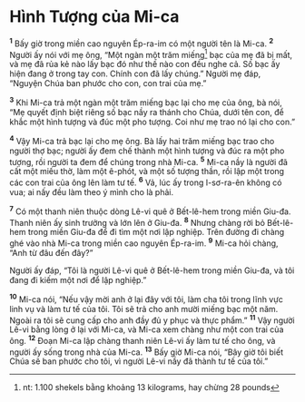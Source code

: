 # Hình Tượng của Mi-ca
<sup><b>1</b></sup> Bấy giờ trong miền cao nguyên Ép-ra-im có một người tên là Mi-ca. <sup><b>2</b></sup> Người ấy nói với mẹ ông, “Một ngàn một trăm miếng[^1-6417a501-612a-4057-adab-ad4182831d0f] bạc của mẹ đã bị mất, và mẹ đã rủa kẻ nào lấy bạc đó như thế nào con đều nghe cả. Số bạc ấy hiện đang ở trong tay con. Chính con đã lấy chúng.” Người mẹ đáp, “Nguyện Chúa ban phước cho con, con trai của mẹ.”

<sup><b>3</b></sup> Khi Mi-ca trả một ngàn một trăm miếng bạc lại cho mẹ của ông, bà nói, “Mẹ quyết định biệt riêng số bạc nầy ra thánh cho Chúa, dưới tên con, để khắc một hình tượng và đúc một pho tượng. Coi như mẹ trao nó lại cho con.”

<sup><b>4</b></sup> Vậy Mi-ca trả bạc lại cho mẹ ông. Bà lấy hai trăm miếng bạc trao cho người thợ bạc; người ấy đem chế thành một hình tượng và đúc ra một pho tượng, rồi người ta đem để chúng trong nhà Mi-ca. <sup><b>5</b></sup> Mi-ca nầy là người đã cất một miếu thờ, làm một ê-phót, và một số tượng thần, rồi lập một trong các con trai của ông lên làm tư tế. <sup><b>6</b></sup> Vả, lúc ấy trong I-sơ-ra-ên không có vua; ai nấy đều làm theo ý mình cho là phải.

<sup><b>7</b></sup> Có một thanh niên thuộc dòng Lê-vi quê ở Bết-lê-hem trong miền Giu-đa. Thanh niên ấy sinh trưởng và lớn lên ở Giu-đa. <sup><b>8</b></sup> Nhưng chàng rời bỏ Bết-lê-hem trong miền Giu-đa để đi tìm một nơi lập nghiệp. Trên đường đi chàng ghé vào nhà Mi-ca trong miền cao nguyên Ép-ra-im. <sup><b>9</b></sup> Mi-ca hỏi chàng, “Anh từ đâu đến đây?”

Người ấy đáp, “Tôi là người Lê-vi quê ở Bết-lê-hem trong miền Giu-đa, và tôi đang đi kiếm một nơi để lập nghiệp.”

<sup><b>10</b></sup> Mi-ca nói, “Nếu vậy mời anh ở lại đây với tôi, làm cha tôi trong lĩnh vực linh vụ và làm tư tế của tôi. Tôi sẽ trả cho anh mười miếng bạc một năm. Ngoài ra tôi sẽ cung cấp cho anh đầy đủ y phục và thực phẩm.” <sup><b>11</b></sup> Vậy người Lê-vi bằng lòng ở lại với Mi-ca, và Mi-ca xem chàng như một con trai của ông. <sup><b>12</b></sup> Ðoạn Mi-ca lập chàng thanh niên Lê-vi ấy làm tư tế cho ông, và người ấy sống trong nhà của Mi-ca. <sup><b>13</b></sup> Bấy giờ Mi-ca nói, “Bây giờ tôi biết Chúa sẽ ban phước cho tôi, vì người Lê-vi nầy đã thành tư tế của tôi.”

[^1-6417a501-612a-4057-adab-ad4182831d0f]: nt: 1.100 shekels bằng khoảng 13 kilograms, hay chừng 28 pounds